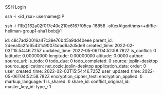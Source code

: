 SSH Login

ssh -i &lt;id_rsa&gt; username@IP

ssh -i f1fb2162a02f0f7c40c210e6167f05ca-16858 -oKexAlgorithms=+diffie-hellman-group1-sha1 bob@1

id: c8c7ad20016a47c39e76b45a9dd40eee
parent_id: 2deea0a2fd65431c90074dad6a2d5de8
created_time: 2022-02-03T15:54:46.725Z
updated_time: 2022-05-06T04:52:58.782Z
is_conflict: 0
latitude: 0.00000000
longitude: 0.00000000
altitude: 0.0000
author: 
source_url: 
is_todo: 0
todo_due: 0
todo_completed: 0
source: joplin-desktop
source_application: net.cozic.joplin-desktop
application_data: 
order: 0
user_created_time: 2022-02-03T15:54:46.725Z
user_updated_time: 2022-05-06T04:52:58.782Z
encryption_cipher_text: 
encryption_applied: 0
markup_language: 1
is_shared: 0
share_id: 
conflict_original_id: 
master_key_id: 
type_: 1